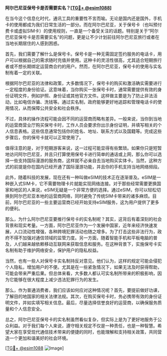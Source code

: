 **阿尔巴尼亚保号卡是否需要实名？[[TG💪+ @esim1088](https://t.me/s/esim1088)]**

在当今这个信息化时代，通讯工具的重要性不言而喻。无论是国内还是国外，手机卡的使用都成为我们日常生活的一部分。而在阿尔巴尼亚，关于保号卡（也叫预付费卡或虚拟SIM卡）的使用规则，一直是一个备受关注的话题。特别是关于“阿尔巴尼亚保号卡是否需要实名”的问题，更是让不少计划前往阿尔巴尼亚旅行或者在当地长期居住的人感到困惑。

首先，我们需要了解什么是保号卡。保号卡是一种无需固定签约服务的电话卡，用户可以根据自己的需求随时充值并使用。这种卡的灵活性很高，尤其适合短期旅行者或不想长期绑定运营商合约的用户。然而，在阿尔巴尼亚，保号卡的使用与实名制有着一定的关联。

根据阿尔巴尼亚的法律和政策，大多数情况下，保号卡的购买和激活确实需要进行一定程度的身份验证。这意味着，当你购买一张保号卡时，通常需要提供有效的身份证明文件，例如护照、身份证或其他官方文件。这样做主要是为了防止非法活动，比如电信诈骗、洗钱等。通过实名制，政府能够更好地追踪和管理电话卡的使用情况，从而保障公共安全和社会秩序。

不过，具体的操作流程可能会因不同的运营商而略有差异。一般来说，当你到当地的运营商营业厅购买保号卡时，工作人员会要求你出示身份证明，并填写相关的个人信息表格。这些信息通常包括你的姓名、地址、联系方式以及国籍等。完成这些步骤后，你的保号卡就可以正常使用了。

值得注意的是，对于短期游客来说，这一过程可能显得有些繁琐。如果你只是短暂地访问阿尔巴尼亚，并且只打算使用保号卡进行简单的通话或上网，那么你可以选择一些支持国际漫游的服务商，这样就不必亲自去当地购买实体卡。当然，这种方式的前提是你在国内已经开通了国际漫游功能，并且你的手机支持当地网络频段。

此外，随着科技的发展，现在还有一种叫做eSIM的技术正在逐渐普及。eSIM是一种嵌入式SIM卡，它不需要物理卡片就能实现网络连接。对于那些经常需要更换国家和地区的人来说，eSIM无疑是一个非常方便的选择。通过eSIM，你可以轻松切换到阿尔巴尼亚本地的运营商网络，同时避免了传统SIM卡带来的诸多麻烦。目前，阿尔巴尼亚的一些主要运营商已经开始支持eSIM服务，这为用户提供了更多的便利。

那么，为什么阿尔巴尼亚要推行保号卡的实名制呢？其实，这背后有着深刻的社会背景和现实考量。一方面，阿尔巴尼亚作为一个发展中国家，近年来经济快速发展，人口流动性增强，各种跨境犯罪活动也随之增多。为了打击这些非法行为，政府不得不加强对通信领域的监管力度。另一方面，随着智能手机和平板电脑的普及，人们越来越依赖移动互联网来获取信息和服务。在这种背景下，实施保号卡实名制有助于维护网络安全，保护用户的隐私权益。

当然，也有一些人对保号卡实名制持反对意见。他们认为，这样的规定可能会侵犯个人隐私，增加用户的不便。尤其是在一些紧急情况下，如果无法及时获得帮助，可能会带来严重后果。但总体来看，大多数人都认可实名制所带来的积极影响，因为它能够在很大程度上减少违法犯罪行为的发生。

那么，作为普通消费者，我们应该如何应对这种情况呢？首先，要提前做好功课，了解目的地国家的相关法律法规。其次，在购买保号卡时，务必携带有效的身份证明文件，并如实填写相关信息。最后，尽量选择信誉良好的运营商，以确保服务质量和个人信息安全。

总之，阿尔巴尼亚保号卡的实名制虽然看似复杂，但实际上是为了更好地服务于公众利益。对于我们每个人来说，遵守相关规定不仅是一种责任，也是一种智慧。希望大家在享受现代通信技术带来的便捷的同时，也能理解和支持相关政策，共同营造一个更加和谐美好的社会环境。

[[TG💪+ @esim1088](https://t.me/s/esim1088) ![Image](https://i.postimg.cc/4NQfJmqS/Snipaste-2025-05-13-00-14-12.png)]